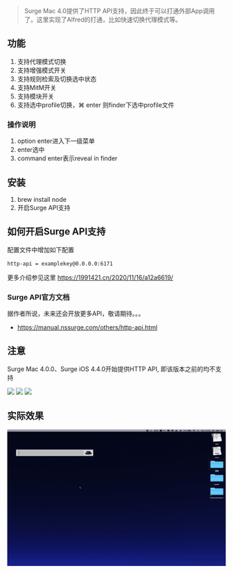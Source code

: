 > Surge Mac 4.0提供了HTTP API支持，因此终于可以打通外部App调用了。这里实现了Alfred的打通，比如快速切换代理模式等。

## 功能


1. 支持代理模式切换
2. 支持增强模式开关
3. 支持规则检索及切换选中状态
4. 支持MitM开关
5. 支持模块开关
6. 支持选中profile切换，⌘ enter 则finder下选中profile文件


### 操作说明
1. option enter进入下一级菜单
2. enter选中
3. command enter表示reveal in finder

## 安装 

1. brew install node
2. 开启Surge API支持

##  如何开启Surge API支持

配置文件中增加如下配置

```
http-api = examplekey@0.0.0.0:6171

```

更多介绍参见这里 https://1991421.cn/2020/11/16/a12a6619/

### Surge API官方文档

据作者所说，未来还会开放更多API，敬请期待。。。

- https://manual.nssurge.com/others/http-api.html


## 注意
Surge Mac 4.0.0、Surge iOS 4.4.0开始提供HTTP API, 即该版本之前的均不支持


![](https://img.shields.io/badge/version-v1.12-green?style=for-the-badge)
[![](https://img.shields.io/badge/download-click-blue?style=for-the-badge)](https://github.com/alanhg/alfred-workflows/raw/master/surge/Surge.alfredworkflow)
[![](https://img.shields.io/badge/plist-link-important?style=for-the-badge)](https://raw.githubusercontent.com/alanhg/alfred-workflows/master/surge/src/info.plist)


<!-- more -->

## 实际效果

![](./screenshot.gif)
